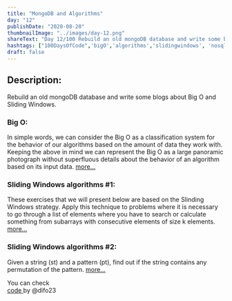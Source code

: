 ```yaml
---
title: "MongoDB and Algorithms"
day: "12"
publishDate: "2020-08-20"
thumbnailImage: "../images/day-12.png"
shareText: "Day 12/100 Rebuild an old mongoDB database and write some blogs about Big O and Sliding Windows."
hashtags: ["100DaysOfCode",'bigO','algorithms','slidingwindows', 'nosql','robo3t', 'mongodb', 'blogs']
draft: false
---
```


## Description:

Rebuild an old mongoDB database and write some blogs about Big O and Sliding Windows.

### Big O:


In simple words, we can consider the Big O as a classification system for the behavior of our algorithms based on the amount of data they work with. Keeping the above in mind we can represent the Big O as a large panoramic photograph without superfluous details about the behavior of an algorithm based on its input data. 
[more...](https://developerdecision.blogspot.com/2020/08/algoritmos-big-oh.html)

### Sliding Windows algorithms #1:

These exercises that we will present below are based on the Slinding Windows strategy. Apply this technique to problems where it is necessary to go through a list of elements where you have to search or calculate something from subarrays with consecutive elements of size k elements. [more...](https://developerdecision.blogspot.com/2020/08/tecnicas-de-algoritmos-deslizamiento-de.html) 

### Sliding Windows algorithms #2:


Given a string (st) and a pattern (pt), find out if the string contains any permutation of the pattern.  [more...](https://developerdecision.blogspot.com/2020/08/tecnicas-de-algoritmos-deslizamiento-de_20.html) 


You can check  
 <a href="https://github.com/difo23/interviewQuestAnsJS" target="_blank"> code </a> by @difo23    